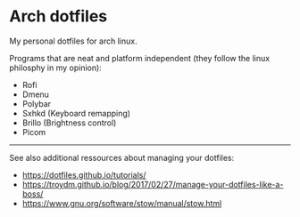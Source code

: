 # Arch dotfiles
My personal dotfiles for arch linux.

Programs that are neat and platform independent (they follow the linux philosphy in my opinion):

- Rofi
- Dmenu
- Polybar
- Sxhkd (Keyboard remapping)
- Brillo (Brightness control)
- Picom



---
See also additional ressources about managing your dotfiles:

- https://dotfiles.github.io/tutorials/
- https://troydm.github.io/blog/2017/02/27/manage-your-dotfiles-like-a-boss/
- https://www.gnu.org/software/stow/manual/stow.html
